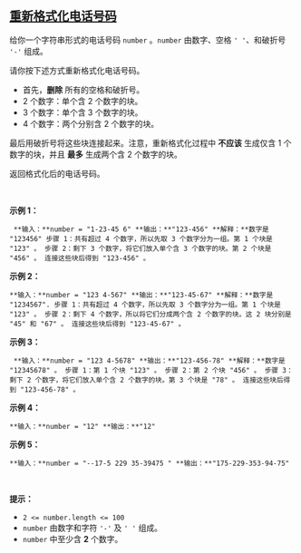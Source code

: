 ## [重新格式化电话号码](https://leetcode-cn.com/problems/reformat-phone-number/)

给你一个字符串形式的电话号码 `number` 。`number` 由数字、空格 `' '`、和破折号 `'-'` 组成。

请你按下述方式重新格式化电话号码。

*   首先，**删除** 所有的空格和破折号。
*   2 个数字：单个含 2 个数字的块。
*   3 个数字：单个含 3 个数字的块。
*   4 个数字：两个分别含 2 个数字的块。
	




最后用破折号将这些块连接起来。注意，重新格式化过程中 **不应该** 生成仅含 1 个数字的块，并且 **最多** 生成两个含 2 个数字的块。

返回格式化后的电话号码。

 

**示例 1：**

`
**输入：**number = "1-23-45 6"
**输出：**"123-456"
**解释：**数字是 "123456"
步骤 1：共有超过 4 个数字，所以先取 3 个数字分为一组。第 1 个块是 "123" 。
步骤 2：剩下 3 个数字，将它们放入单个含 3 个数字的块。第 2 个块是 "456" 。
连接这些块后得到 "123-456" 。`

**示例 2：**

`
**输入：**number = "123 4-567"
**输出：**"123-45-67"
**解释：**数字是 "1234567".
步骤 1：共有超过 4 个数字，所以先取 3 个数字分为一组。第 1 个块是 "123" 。
步骤 2：剩下 4 个数字，所以将它们分成两个含 2 个数字的块。这 2 块分别是 "45" 和 "67" 。
连接这些块后得到 "123-45-67" 。
`

**示例 3：**

`
**输入：**number = "123 4-5678"
**输出：**"123-456-78"
**解释：**数字是 "12345678" 。
步骤 1：第 1 个块 "123" 。
步骤 2：第 2 个块 "456" 。
步骤 3：剩下 2 个数字，将它们放入单个含 2 个数字的块。第 3 个块是 "78" 。
连接这些块后得到 "123-456-78" 。`

**示例 4：**

`
**输入：**number = "12"
**输出：**"12"
`

**示例 5：**

`
**输入：**number = "--17-5 229 35-39475 "
**输出：**"175-229-353-94-75"
`

 

**提示：**

*   `2 <= number.length <= 100`
*   `number` 由数字和字符 `'-'` 及 `' '` 组成。
*   `number` 中至少含 **2** 个数字。